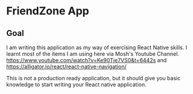# FriendZone App

## Goal

I am writing this application as my way of exercising React Native skills.
I learnt most of the items I am using here via Mosh's Youtube Channel.
https://www.youtube.com/watch?v=Ke90Tje7VS0&t=6442s and
https://alligator.io/react/react-native-navigation/

This is not a production ready application, but it should give you basic knowledge to start writing your React native application.
